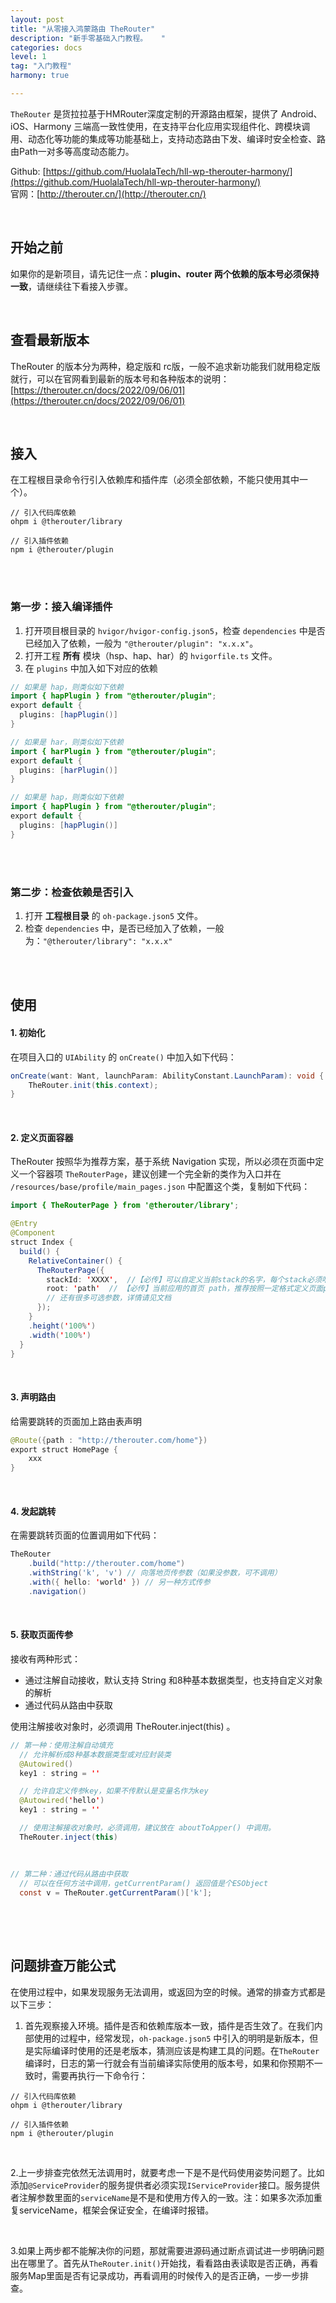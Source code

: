 ```yaml
---
layout: post
title: "从零接入鸿蒙路由 TheRouter"
description: "新手零基础入门教程。   "
categories: docs  
level: 1
tag: "入门教程" 
harmony: true

---
```


`TheRouter` 是货拉拉基于HMRouter深度定制的开源路由框架，提供了 Android、iOS、Harmony 三端高一致性使用，在支持平台化应用实现组件化、跨模块调用、动态化等功能的集成等功能基础上，支持动态路由下发、编译时安全检查、路由Path一对多等高度动态能力。     

Github: [https://github.com/HuolalaTech/hll-wp-therouter-harmony/](https://github.com/HuolalaTech/hll-wp-therouter-harmony/)   
官网：[http://therouter.cn/](http://therouter.cn/)  

<br>

## 开始之前

如果你的是新项目，请先记住一点：**plugin、router 两个依赖的版本号必须保持一致**，请继续往下看接入步骤。   

<br>

## 查看最新版本

TheRouter 的版本分为两种，稳定版和 rc版，一般不追求新功能我们就用稳定版就行，可以在官网看到最新的版本号和各种版本的说明：[https://therouter.cn/docs/2022/09/06/01](https://therouter.cn/docs/2022/09/06/01)  

<br>

## 接入

在工程根目录命令行引入依赖库和插件库（必须全部依赖，不能只使用其中一个）。

```shell
// 引入代码库依赖
ohpm i @therouter/library   

// 引入插件依赖
npm i @therouter/plugin
```

<br><br>

### 第一步：接入编译插件

1. 打开项目根目录的 `hvigor/hvigor-config.json5`，检查 `dependencies` 中是否已经加入了依赖，一般为 `"@therouter/plugin": "x.x.x"`。
2.  打开工程 **所有** 模块（hsp、hap、har）的 `hvigorfile.ts` 文件。
3.  在 `plugins` 中加入如下对应的依赖    

```java
// 如果是 hap，则类似如下依赖
import { hapPlugin } from "@therouter/plugin";
export default {
  plugins: [hapPlugin()]
}

// 如果是 har，则类似如下依赖
import { harPlugin } from "@therouter/plugin";
export default {
  plugins: [harPlugin()]
}

// 如果是 hap，则类似如下依赖
import { hapPlugin } from "@therouter/plugin";
export default {
  plugins: [hapPlugin()]
}
```

<br><br>

### 第二步：检查依赖是否引入  

1.   打开 **工程根目录** 的 `oh-package.json5` 文件。  
2.  检查 `dependencies` 中，是否已经加入了依赖，一般为：`"@therouter/library": "x.x.x"`  

<br><br>

## 使用

#### 1. 初始化

在项目入口的 `UIAbility` 的 `onCreate()` 中加入如下代码：

```java
onCreate(want: Want, launchParam: AbilityConstant.LaunchParam): void {
    TheRouter.init(this.context);
}
```

<br>

#### 2. 定义页面容器

TheRouter 按照华为推荐方案，基于系统 Navigation 实现，所以必须在页面中定义一个容器项 `TheRouterPage`，建议创建一个完全新的类作为入口并在 `/resources/base/profile/main_pages.json` 中配置这个类，复制如下代码：

```java
import { TheRouterPage } from '@therouter/library';

@Entry
@Component
struct Index {
  build() {
    RelativeContainer() {
      TheRouterPage({
        stackId: 'XXXX',  //【必传】可以自定义当前stack的名字，每个stack必须唯一
        root: 'path'  // 【必传】当前应用的首页 path，推荐按照一定格式定义页面path
		// 还有很多可选参数，详情请见文档
      });
    }
    .height('100%')
    .width('100%')
  }
}
```

<br>

#### 3. 声明路由

给需要跳转的页面加上路由表声明

```java
@Route({path : "http://therouter.com/home"})
export struct HomePage {
	xxx
}
```

<br>

#### 4. 发起跳转

在需要跳转页面的位置调用如下代码：  

```java
TheRouter
	.build("http://therouter.com/home")  
	.withString('k', 'v') // 向落地页传参数（如果没参数，可不调用）
	.with({ hello: 'world' }) // 另一种方式传参
	.navigation()
```

<br>

#### 5. 获取页面传参

接收有两种形式：  

- 通过注解自动接收，默认支持 String 和8种基本数据类型，也支持自定义对象的解析
- 通过代码从路由中获取

使用注解接收对象时，必须调用 TheRouter.inject(this) 。  

```java
// 第一种：使用注解自动填充
  // 允许解析成8种基本数据类型或对应封装类
  @Autowired()
  key1 : string = ''

  // 允许自定义传参key，如果不传默认是变量名作为key
  @Autowired('hello')
  key1 : string = ''

  // 使用注解接收对象时，必须调用，建议放在 aboutToApper() 中调用。
  TheRouter.inject(this)
  
  
  
// 第二种：通过代码从路由中获取
  // 可以在任何方法中调用，getCurrentParam() 返回值是个ESObject
  const v = TheRouter.getCurrentParam()['k'];   
  
```


<br><br>

## 问题排查万能公式  

在使用过程中，如果发现服务无法调用，或返回为空的时候。通常的排查方式都是以下三步：   

1. 首先观察接入环境。插件是否和依赖库版本一致，插件是否生效了。在我们内部使用的过程中，经常发现，`oh-package.json5` 中引入的明明是新版本，但是实际编译时使用的还是老版本，猜测应该是构建工具的问题。在`TheRouter`编译时，日志的第一行就会有当前编译实际使用的版本号，如果和你预期不一致时，需要再执行一下命令行：

```shell
// 引入代码库依赖
ohpm i @therouter/library   

// 引入插件依赖
npm i @therouter/plugin
```

<br>

2.上一步排查完依然无法调用时，就要考虑一下是不是代码使用姿势问题了。比如添加`@ServiceProvider`的服务提供者必须实现`IServiceProvider`接口。服务提供者注解参数里面的`serviceName`是不是和使用方传入的一致。注：如果多次添加重复serviceName，框架会保证安全，在编译时报错。    

<br>

3.如果上两步都不能解决你的问题，那就需要进源码通过断点调试进一步明确问题出在哪里了。首先从`TheRouter.init()`开始找，看看路由表读取是否正确，再看服务Map里面是否有记录成功，再看调用的时候传入的是否正确，一步一步排查。   

